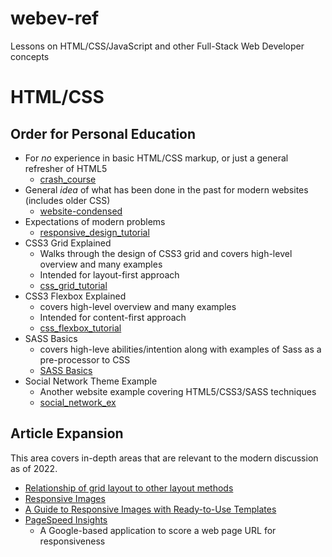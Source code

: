 # webev-ref
Lessons on HTML/CSS/JavaScript and other Full-Stack Web Developer concepts


# HTML/CSS
## Order for Personal Education

* For *no* experience in basic HTML/CSS markup, or just a general refresher of HTML5
  * [crash_course](crash_course/readme.md)
* General *idea* of what has been done in the past for modern websites (includes older CSS)
  * [website-condensed](website-condensed/readme.md)
* Expectations of modern problems
  * [responsive_design_tutorial](responsive_design_tutorial/readme.md)
* CSS3 Grid Explained
  * Walks through the design of CSS3 grid and covers high-level overview and many examples
  * Intended for layout-first approach
  * [css_grid_tutorial](css_grid_tutorial/readme.md)
* CSS3 Flexbox Explained
  * covers high-level overview and many examples
  * Intended for content-first approach
  * [css_flexbox_tutorial](css_flexbox_tutorial/readme.md)
* SASS Basics
   * covers high-leve abilities/intention along with examples of Sass as a pre-processor to CSS
   * [SASS Basics](https://sass-lang.com/guide)
* Social Network Theme Example
   * Another website example covering HTML5/CSS3/SASS techniques
   * [social_network_ex](social_network_ex/readme.md)

## Article Expansion

This area covers in-depth areas that are relevant to the modern discussion as of 2022.

* [Relationship of grid layout to other layout methods](https://developer.mozilla.org/en-US/docs/Web/CSS/CSS_Grid_Layout/Relationship_of_Grid_Layout)
* [Responsive Images](https://developer.mozilla.org/en-US/docs/Learn/HTML/Multimedia_and_embedding/Responsive_images)
* [A Guide to Responsive Images with Ready-to-Use Templates](https://www.freecodecamp.org/news/a-guide-to-responsive-images-with-ready-to-use-templates-c400bd65c433)
* [PageSpeed Insights](https://pagespeed.web.dev/?utm_source=psi&utm_medium=redirect)
  * A Google-based application to score a web page URL for responsiveness
